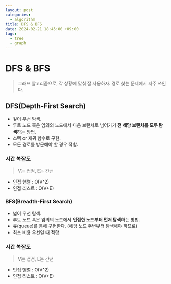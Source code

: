 ```yaml
---
layout: post
categories:
  - algorithm
title: DFS & BFS
date: 2024-02-21 18:45:00 +09:00
tags:
  - tree
  - graph
---
```

# DFS & BFS
>그래프 알고리즘으로, 각 상황에 맞춰 잘 사용하자.
경로 찾는 문제에서 자주 쓰인다.
## DFS(Depth-First Search)
- 깊이 우선 탐색.
- 루트 노드 혹은 임의의 노드에서 다음 브랜치로 넘어가기 **전 해당 브랜치를 모두 탐색**하는 방법.
- 스택 or 재귀 함수로 구현.
- 모든 경로를 방문해야 할 경우 적합.

### 시간 복잡도
> V는 접점, E는 간선
- 인접 행렬 : O(V^2)
- 인접 리스트 : O(V+E)

### BFS(Breadth-First Search)
- 넓이 우선 탐색.
- 루트 노드 혹은 임의의 노드에서 **인접한 노드부터 먼저 탐색**하는 방법.
- 큐(queue)를 통해 구현한다. (해당 노드 주변부터 탐색해야 하므로)
- 최소 비용 우선일 때 적합

### 시간 복잡도
> V는 접점, E는 간선
- 인접 행렬 : O(V^2)
- 인접 리스트 : O(V+E)
